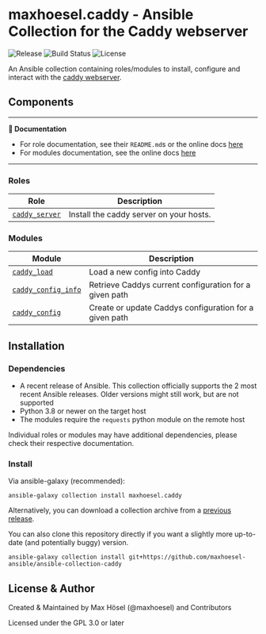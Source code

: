 # maxhoesel.caddy - Ansible Collection for the Caddy webserver

![Release](https://img.shields.io/github/v/release/maxhoesel/ansible-collection-caddy?style=flat-square)
![Build Status](https://img.shields.io/circleci/build/github/maxhoesel-ansible/ansible-collection-caddy/main?style=flat-square)
![License](https://img.shields.io/github/license/maxhoesel/ansible-collection-caddy?style=flat-square)

An Ansible collection containing roles/modules to install, configure and interact with the [caddy webserver](https://github.com/caddyserver/caddy).

## Components

---
**📘 Documentation**

- For role documentation, see their `README.md`s or the online docs [here](https://ansible-collection-caddy.readthedocs.io)
- For modules documentation, see the online docs [here](https://ansible-collection-caddy.readthedocs.io)

---

### Roles

| Role | Description |
|------|-------------|
| [`caddy_server`](roles/caddy_server/README.md) | Install the caddy server on your hosts.

### Modules

| Module  | Description |
|---------|-------------|
| [`caddy_load`](https://ansible-collection-caddy.readthedocs.io/en/latest/collections/maxhoesel/caddy/caddy_load_module.html) | Load a new config into Caddy
| [`caddy_config_info`](https://ansible-collection-caddy.readthedocs.io/en/latest/collections/maxhoesel/caddy/caddy_config_info_module.html) | Retrieve Caddys current configuration for a given path
| [`caddy_config`](https://ansible-collection-caddy.readthedocs.io/en/latest/collections/maxhoesel/caddy/caddy_config_module.html) | Create or update Caddys configuration for a given path

## Installation

### Dependencies

- A recent release of Ansible. This collection officially supports the 2 most recent Ansible releases.
  Older versions might still work, but are not supported
- Python 3.8 or newer on the target host
- The modules require the `requests` python module on the remote host

Individual roles or modules may have additional dependencies, please check their respective documentation.

### Install

Via ansible-galaxy (recommended):

`ansible-galaxy collection install maxhoesel.caddy`

Alternatively, you can download a collection archive from a [previous release](hhttps://github.com/maxhoesel-ansible/ansible-collection-caddy/releases).

You can also clone this repository directly if you want a slightly more up-to-date (and potentially buggy) version.

`ansible-galaxy collection install git+https://github.com/maxhoesel-ansible/ansible-collection-caddy`

## License & Author

Created & Maintained by Max Hösel (@maxhoesel) and Contributors

Licensed under the GPL 3.0 or later
